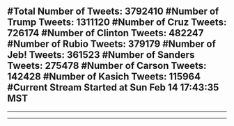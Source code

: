 #Total Number of Tweets: 3792410 
#Number of Trump Tweets: 1311120
#Number of Cruz Tweets: 726174
#Number of Clinton Tweets: 482247
#Number of Rubio Tweets: 379179
#Number of Jeb! Tweets: 361523
#Number of Sanders Tweets: 275478
#Number of Carson Tweets: 142428
#Number of Kasich Tweets: 115964
#Current Stream Started at Sun Feb 14 17:43:35 MST
---
---
---
